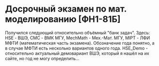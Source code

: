 # Досрочный экзамен по мат. моделированию [ФН1-81Б]
Получился следующий относительно объёмный "банк задач". Здесь:
HSE - ВШЭ, CMC - ВМК МГУ, MechMath - Мех.-Мат. МГУ, MIPT - ЛФИ МФТИ (математическая часть экзамена). 
Обозначение года понятно, а в случае МФТИ есть несколько вариантов одного года. 
HSE_Demo - относительно актуальный демовариант ВШЭ, который я нашёл на их сайте, но год не могу определить...
